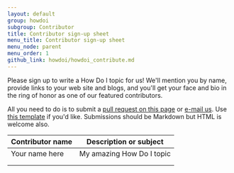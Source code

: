 ```yaml
---
layout: default
group: howdoi
subgroup: Contributor
title: Contributor sign-up sheet
menu_title: Contributor sign-up sheet
menu_node: parent
menu_order: 1
github_link: howdoi/howdoi_contribute.md
---
```


Please sign up to write a How Do I topic for us! We'll mention you by name, provide links to your web site and blogs, and you'll get your face and bio in the ring of honor as one of our featured contributors.

All you need to do is to submit a <a href="{{ site.githuburl }}howdoi/howdoi_contribute.md">pull request on this page</a> or <a href="mailto:DL-Magento-Doc-Feedback@ebay.com">e-mail us</a>. Use <a href="{{ site.baseurl }}guides/v2.0/howdoi/howdoi_template.md">this template</a> if you'd like. Submissions should be Markdown but HTML is welcome also.


| Contributor name  |  Description or subject |
|---|---|
| Your name here  | My amazing How Do I topic  |
|   |   |
|   |   |


